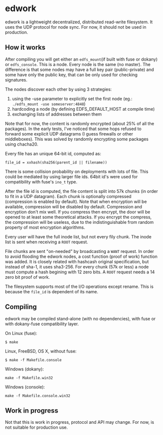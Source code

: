 # edwork
edwork is a lightweight decentralized, distributed read-write filesystem. It uses the UDP protocol for node sync. For now, it should not be used in production.

How it works
------------

After compiling you will get either an `edfs_mount`(if built with fuse or dokany) or `edfs_console`. This is a node. Every node is the same (no master). The difference is that some nodes may have a full key pair (public-private) and some have only the public key, that can be only used for checking signatures.

The nodes discover each other by using 3 strategies:
1. using the -use parameter to explicitly set the first node (eg.: `./edfs_mount -use someserver:4848`)
2. hardcoding a node (by defining EDFS_DEFAULT_HOST at compile time)
3. exchanging lists of addresses between them

Note that for now, the content is randomly encrypted (about 25% of all the packages). In the early tests, I've noticed that some hops refused to forward some explicit UDP datagrams (I guess firewalls or other middleboxes). This was solved by randomly encrypting some packages using chacha20.

Every file has an unique 64-bit id, computed as:
```
file_id = xxhash(sha256(parent_id || filename))
```

There is some collision probability on deployments with lots of file. This could be mediated by using larger file ids. 64bit id's were used for compatibility with fuse's `ino_t` type.

After the file id is computed, the file content is split into 57k chunks (in order to fit in a UDP datagram). Each chunk is optionally compressed (compression is enabled by default). Note that when encryption will be available, compression will be disabled by default. Compression and encryption don't mix well. If you compress then encrypt, the door will be opened to at least some theoretical attacks. If you encrypt the compress, the compression will be useless, due to the indistinguishable from random property of most encryption algorithms.

Every user will have the full inode list, but not every fily chunk. The inode list is sent when receiving a `ROOT` request.

File chunks are sent "on-needed" by broadcasting a ``WANT`` request. In order to avoid flooding the edwork nodes, a cost function (proof of work) function was added. It is closely related with hashcash original specification, but instead of sha-1, it uses sha3-256. For every chunk (57k or less) a node must compute a hash begining with 12 zero bits. A `ROOT` request needs a 14 zero bit  proof of work.

The filesystem supports most of the I/O operations except rename. This is because the `file_id` is dependent of its name.

Compiling
------------

edwork may be compiled stand-alone (with no dependencies), with fuse or with dokany-fuse compatibility layer.

On Linux (fuse):
```
$ make
```

Linux, FreeBSD, OS X, without fuse:
```
$ make -f Makefile.console
```

Windows (dokany):
```
make -f Makefile.win32
```

Windows (console):
```
make -f Makefile.console.win32
```

Work in progress
------------
Not that this is work in progress, protocol and API may change. For now, is not suitable for production use.
